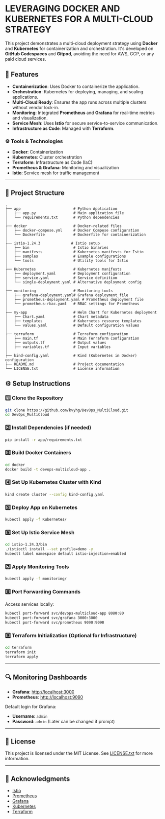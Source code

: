 # LEVERAGING DOCKER AND KUBERNETES FOR A MULTI-CLOUD STRATEGY

This project demonstrates a multi-cloud deployment strategy using **Docker** and **Kubernetes** for containerization and orchestration. It's developed on **GitHub Codespaces** and **Gitpod**, avoiding the need for AWS, GCP, or any paid cloud services.

## 🚀 Features

- **Containerization**: Uses Docker to containerize the application.
- **Orchestration**: Kubernetes for deploying, managing, and scaling applications.
- **Multi-Cloud Ready**: Ensures the app runs across multiple clusters without vendor lock-in.
- **Monitoring**: Integrated **Prometheus** and **Grafana** for real-time metrics and visualization.
- **Service Mesh**: Uses **Istio** for secure service-to-service communication.
- **Infrastructure as Code**: Managed with **Terraform**.

### ⚙️ **Tools & Technologies**
- **Docker**: Containerization
- **Kubernetes**: Cluster orchestration
- **Terraform**: Infrastructure as Code (IaC)
- **Prometheus & Grafana**: Monitoring and visualization
- **Istio**: Service mesh for traffic management

---

## 📂 Project Structure

```
.
├── app                        # Python Application
│   ├── app.py                 # Main application file
│   └── requirements.txt       # Python dependencies
│
├── docker                     # Docker-related files
│   ├── docker-compose.yml     # Docker Compose configuration
│   └── Dockerfile             # Dockerfile for containerization
│
├── istio-1.24.3              # Istio setup
│   ├── bin                    # Istio binaries
│   ├── manifests              # Kubernetes manifests for Istio
│   ├── samples                # Example configurations
│   └── tools                  # Utility tools for Istio
│
├── Kubernetes                 # Kubernetes manifests
│   ├── deployment.yaml        # Deployment configuration
│   ├── service.yaml           # Service definition
│   └── single-deployment.yaml # Alternative deployment config
│
├── monitoring                 # Monitoring tools
│   ├── grafana-deployment.yaml# Grafana deployment file
│   ├── prometheus-deployment.yaml # Prometheus deployment file
│   └── prometheus-rbac.yaml   # RBAC settings for Prometheus
│
├── my-app                     # Helm Chart for Kubernetes deployment
│   ├── Chart.yaml             # Chart metadata
│   ├── templates              # Kubernetes resource templates
│   └── values.yaml            # Default configuration values
│
├── terraform                  # Terraform configuration
│   ├── main.tf                # Main Terraform configuration
│   ├── outputs.tf             # Output values
│   ├── variables.tf           # Input variables
│
├── kind-config.yaml           # Kind (Kubernetes in Docker) configuration
├── README.md                  # Project documentation
└── LICENSE.txt                # License information
```

## ⚙️ Setup Instructions

### 1️⃣ Clone the Repository
```bash
git clone https://github.com/kvyhg/DevOps_MultiCloud.git
cd DevOps_MultiCloud
```

### 2️⃣ Install Dependencies (if needed)
```bash
pip install -r app/requirements.txt
```

### 3️⃣ Build Docker Containers
```bash
cd docker
docker build -t devops-multicloud-app .
```

### 4️⃣ Set Up Kubernetes Cluster with Kind
```bash
kind create cluster --config kind-config.yaml
```

### 5️⃣ Deploy App on Kubernetes
```bash
kubectl apply -f Kubernetes/
```

### 6️⃣ Set Up Istio Service Mesh
```bash
cd istio-1.24.3/bin
./istioctl install --set profile=demo -y
kubectl label namespace default istio-injection=enabled
```

### 7️⃣ Apply Monitoring Tools
```bash
kubectl apply -f monitoring/
```

### 8️⃣ Port Forwarding Commands
Access services locally:
```bash
kubectl port-forward svc/devops-multicloud-app 8080:80
kubectl port-forward svc/grafana 3000:3000
kubectl port-forward svc/prometheus 9090:9090
```

### 9️⃣ Terraform Initialization (Optional for Infrastructure)
```bash
cd terraform
terraform init
terraform apply
```

---

## 🔍 Monitoring Dashboards
- **Grafana**: [http://localhost:3000](http://localhost:3000)
- **Prometheus**: [http://localhost:9090](http://localhost:9090)

Default login for Grafana:
- **Username**: `admin`
- **Password**: `admin`
(Later can be changed if prompt)

---

## 📜 License
This project is licensed under the MIT License. See [LICENSE.txt](./LICENSE.txt) for more information.

---

## 🙏 Acknowledgments
- [Istio](https://istio.io/)
- [Prometheus](https://prometheus.io/)
- [Grafana](https://grafana.com/)
- [Kubernetes](https://kubernetes.io/)
- [Terraform](https://www.terraform.io/)
